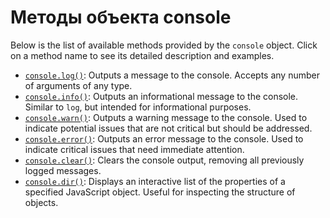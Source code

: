 #  Методы объекта сonsole
Below is the list of available methods provided by the `console` object. Click on a method name to see its detailed description and examples.

- [`console.log()`](log.md): Outputs a message to the console. Accepts any number of arguments of any type.
- [`console.info()`](info.md): Outputs an informational message to the console. Similar to `log`, but intended for informational purposes.
- [`console.warn()`](warn.md): Outputs a warning message to the console. Used to indicate potential issues that are not critical but should be addressed.
- [`console.error()`](error.md): Outputs an error message to the console. Used to indicate critical issues that need immediate attention.
- [`console.clear()`](clear.md): Clears the console output, removing all previously logged messages.
- [`console.dir()`](dir.md): Displays an interactive list of the properties of a specified JavaScript object. Useful for inspecting the structure of objects.